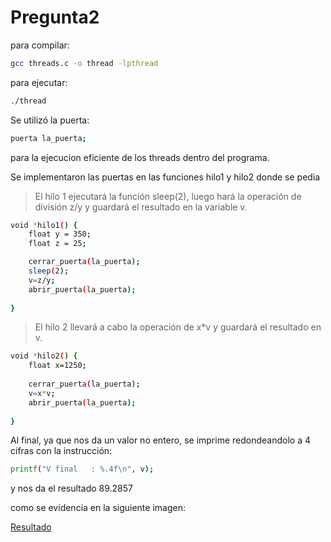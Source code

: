 # Pregunta2

para compilar: 

```sh 
gcc threads.c -o thread -lpthread
``` 

para ejecutar:

```sh 
./thread 
``` 

Se utilizó la puerta:
```sh 
puerta la_puerta;
``` 
para la ejecucion eficiente de los threads dentro del programa. 

Se implementaron las puertas en las funciones hilo1 y hilo2 donde se pedia

>El hilo 1 ejecutará la función sleep(2), luego hará la operación de división z/y  y guardará el resultado en la variable v.

```sh 
void *hilo1() {
    float y = 350;
    float z = 25;

    cerrar_puerta(la_puerta);
    sleep(2);
    v=z/y;
    abrir_puerta(la_puerta);
    
}
``` 
>El hilo 2 llevará a cabo la operación de x*v y guardará el resultado en v.

```sh 
void *hilo2() {
    float x=1250;
    
    cerrar_puerta(la_puerta);
    v=x*v;
    abrir_puerta(la_puerta);
    
}
``` 
Al final, ya que nos da un valor no entero, se imprime redondeandolo a 4 cifras con la instrucción:
```sh 
printf("V final   : %.4f\n", v);
``` 
y nos da el resultado 89.2857

como se evidencia en la siguiente imagen:

[Resultado](evidencia1.png)
